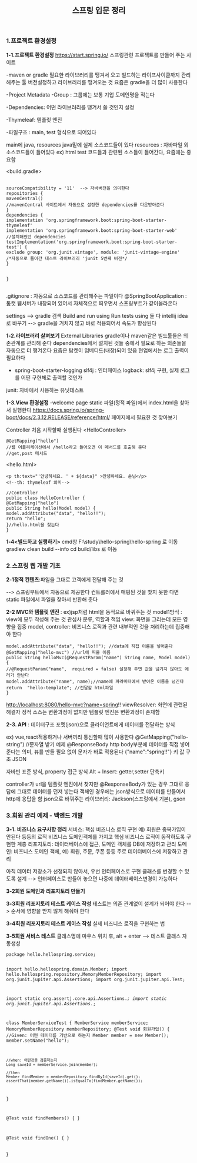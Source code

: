 <body><article id="2780270f-8073-4170-8c88-9e944bd880d4" class="page sans"><header><h1 class="page-title">스프링 입문 정리</h1></header><div class="page-body"><h3 id="a23e30cf-98a8-47de-9ddb-e9162d92e7c6" class="">1.프로젝트 환경설정</h3><p id="4b92fb1a-81f8-48cf-9624-9fd2f89bfe12" class=""><strong>1-1.프로젝트 환경설정</strong>
<a href="https://start.spring.io/">https://start.spring.io/</a>
스프링관련 프로젝트를 만들어 주는 사이트</p><p id="155f0b58-6406-4d00-a482-2ecb60ceefd5" class="">
</p><p id="f47883c2-244a-4ad4-aecb-90211f22be2a" class="">-maven or gradle
필요한 라이브러리를 땡겨서 오고 빌드하는 라이프사이클까지 관리해주는 툴
버전설정하고 라이브러리를 땡겨오는 것
요즘은 gradle을 더 많이 사용한다</p><p id="4f5f7ec1-3b48-404d-a735-c7297cc9bd05" class="">-Project Metadata
-Group : 그룹에는 보통 기업 도메인명을 적는다</p><p id="c29d146e-4a2f-45bf-bde3-ad0b2c568259" class="">-Dependencies: 어떤 라이브러리를 땡겨서 쓸 것인지 설정</p><p id="0eb6039b-762d-445f-907a-65b703009172" class="">-Thymeleaf: 템플릿 엔진</p><p id="b8767014-0a98-443d-9846-919ee46bb845" class="">-파일구조 : main, test 형식으로 되어있다<div class="indented"><p id="da3e554e-e167-4676-9709-943cd1e462a1" class="">main에 java, resources
java밑에 실제 소스코드들이 있다
resources : 자바파일 외 소스코드들이 들어있다 ex) html
test 코드들과 관련된 소스들이 들어간다, 요즘에는 중요함</p></div></p><p id="e626f63c-a9f6-49a9-8fcd-aa786a5e7df6" class="">&lt;build.gradle&gt;</p><pre id="094ab0e8-3ffc-4259-b718-21cd806e6a20" class="code"><code>
sourceCompatibility = &#x27;11&#x27;  --&gt; 자바버전을 의미한다
repositories {
mavenCentral() 
//mavenCentral 사이트에서 자동으로 설정한 dependencies를 다운받아준다
}
dependencies {
implementation &#x27;org.springframework.boot:spring-boot-starter-thymeleaf&#x27;
implementation &#x27;org.springframework.boot:spring-boot-starter-web&#x27;
//설치해줬던 dependencies
testImplementation(&#x27;org.springframework.boot:spring-boot-starter-test&#x27;) {
exclude group: &#x27;org.junit.vintage&#x27;, module: &#x27;junit-vintage-engine&#x27;
/*자동으로 들어간 테스트 라이브러리 &#x27;junit 5번째 버전*/
}

}</code></pre><p id="16f4e3e1-6e4c-472f-a901-04f03f747ebc" class="">.gitignore : 자동으로 소스코드를 관리해주는 파일이다
@SpringBootApplication : 톰캣 웹서버가 내장되어 있어서 자체적으로 띄우면서 스프링부트가 같이올라온다</p><p id="bf54c45c-a53e-48bb-aaf1-971193d257fd" class="">settings --&gt; gradle 검색
Build and run using
Run tests using
둘 다 intellij idea 로 바꾸기 --&gt; gradle을 거치지 않고 바로 적용되어서 속도가 향상된다</p><p id="bd1f80c8-2031-4c10-af10-5982db86531e" class="">
</p><p id="8e778958-460c-453d-ad3c-b3c9f652a805" class=""><strong>1-2.라이브러리 살펴보기</strong>
External Libraries
gradle이나 maven같은 빌드툴들은 의존관계를 관리해 준다 dependencies에서 설치된 것들 중에서
필요로 하는 의존들을 자동으로 더 땡겨온다
요즘은 탐켓이 임베디드(내장)되어 있음
현업에서는 로그 출력이 필요하다</p><ul id="3732c09b-dd6e-497f-b0c1-7516f8b71b66" class="bulleted-list"><li>spring-boot-starter-logging
slf4j : 인터페이스
logback: slf4j 구현, 실제 로그를 어떤 구현체로 출력할 것인가</li></ul><p id="b085ede5-7bce-46a2-a846-c2f1fa8366d7" class="">junit: 자바에서 사용하는 유닛테스트</p><p id="911204a0-ccf7-49f0-86b5-b4677637db9c" class="">
</p><p id="672b6bad-faf0-454d-9096-2448564a68cf" class=""><strong>1-3.View 환경설정</strong>
-welcome page
static 파일(정적 파일)에서 index.html을 찾아서 실행한다
<a href="https://docs.spring.io/spring-boot/docs/2.3.12.RELEASE/reference/html/">https://docs.spring.io/spring-boot/docs/2.3.12.RELEASE/reference/html/</a>
페이지에서 필요한 것 찾아보기</p><p id="2b2a533a-4ae5-40af-b839-6fb5ee40058a" class="">Controller 처음 시작할때 실행된다
&lt;HelloController&gt;</p><pre id="4e619ddf-293d-42c9-9499-3499700d8b03" class="code"><code>@GetMapping(&quot;hello&quot;) 
//웹 어플리케이션에서 /hello라고 들어오면 이 메서드를 호출해 준다
//get,post 메서드</code></pre><p id="4db6f414-7678-4cb5-91ba-d828b33cdbaa" class="">&lt;hello.html&gt;</p><pre id="3fef59ba-79e8-42a8-9fb2-ad79b8400349" class="code"><code>&lt;p th:text=&quot;&#x27;안녕하세요. &#x27; + ${data}&quot; &gt;안녕하세요. 손님&lt;/p&gt;
&lt;!--th: thymeleaf 의미--&gt;</code></pre><pre id="f452634a-869c-43f3-aac5-3ee2e6374fe8" class="code"><code>//Controller
public class HelloController {
@GetMapping(&quot;hello&quot;)
public String hello(Model model) {
model.addAttribute(&quot;data&quot;, &quot;hello!!&quot;);
return &quot;hello&quot;;
}//hello.html을 찾는다
}</code></pre><p id="08e295ae-c941-437c-b584-36e3a80f19a8" class="">
</p><p id="864320d5-e71f-4a17-bcbd-e330d998beaf" class=""><strong>1-4&lt;빌드하고 실행하기&gt;</strong>
cmd창
F:\study\hello-spring\hello-spring 로 이동
gradlew clean build --info
cd build/libs  로 이동</p><p id="93289142-c0ed-4e6c-9a74-488557db4d41" class="">
</p><p id="52414e29-4101-42fb-a10f-90f12610befd" class="">
</p><h3 id="f1848e8c-b3ce-4fa1-b29a-36cd401b747e" class="">2.스프링 웹 개발 기초</h3><p id="130acef7-39f7-4085-af7f-589207ce76de" class=""><strong>2-1정적 컨텐츠</strong>:파일을 그대로 고객에게 전달해 주는 것</p><p id="deb62ca0-b25e-4f4d-9a7b-aa4734ac5328" class=""> --&gt; 스프링부트에서 자동으로 제공한다
컨트롤러에서 매핑된 것을 찿지 못한 다면 static 파일에서 파일을 찾아서 반환해 준다</p><p id="4a15536e-404d-46da-af10-7bbca3030844" class="">
</p><p id="bda1374a-a909-4411-a0b6-f0ac171e19a3" class=""><strong>2-2 MVC와 템플릿 엔진 </strong>: ex)jsp처럼  html을 동적으로 바꿔주는 것
model1방식 : view에 모두 작성해 주는 것
관심사 분류, 역할과 책임
view: 화면을 그리는데 모든 영향을 집중
model, controller: 비즈니스 로직과 관련 내부적인 것을 처리하는데 집중해야 한다</p><pre id="db608148-27e8-45ba-9b4b-ab6b1b6616d4" class="code"><code>model.addAttribute(&quot;data&quot;, &quot;hello!!&quot;); //data에 직접 이름을 넣어준다
@GetMapping(&quot;hello-mvc&quot;) //url에 띄울 이름
public String helloMvc(@RequestParam(&quot;name&quot;) String name, Model model){
//@RequestParam(&quot;name&quot;,  required = false) 설정해 주면 값을 넘기지 않아도 에러가 안난다
model.addAttribute(&quot;name&quot;, name);//name에 파라미터에서 받아온 이름을 넘긴다
return  &quot;hello-template&quot;; //전달할 html파일
}</code></pre><p id="9adcce2f-e890-408d-8944-d2eded08948e" class=""><a href="http://localhost:8080/hello-mvc?name=spring">http://localhost:8080/hello-mvc?name=spring</a>!!
viewResolver: 화면에 관련된 해결자
정적 소스는 변환과정이 없지만 템플릿 엔진은 변환과정이 존재함</p><p id="754f87fc-60fb-44ea-9a08-2fa7d23cbd0c" class="">
</p><p id="46bb841b-aab2-4127-b34a-72ffc51818af" class=""><strong>2-3. API</strong> : 데이터구조 포멧(json)으로 클라이언트에게 데이터를 전달하는 방식</p><p id="c3e1c918-1e47-4df9-8fcb-b459acaf9939" class="">ex) vue,react적용하거나 서버끼리 통신할때 많이 사용한다
@GetMapping(&quot;hello-string&quot;) //문자열 받기 예제
@ResponseBody
http body부분에 데이터를 직접 넣어 준다는 의미,
뷰를 만들 필요 없이 문자가 바로 적용된다
{&quot;name&quot;:&quot;spring!!&quot;} 키 값 구조
JSON</p><p id="828530cb-2b9c-434e-afd6-94caa565e9a9" class="">자바빈 표준 방식, property 접근 방식
Alt + Insert: getter,setter 단축키</p><p id="5328c27a-99d3-4436-8b07-5e024d8fdc76" class="">controller가 url을 템플릿 엔진에서 찾지만
@ResponseBody가 있는 경우 그대로 응답에 그대로 데이터를 던져 넣는다
객체인 경우에는 json방식으로 데이터를 만들어서 http에 응답을 함
json으로 바꿔주는 라이브러리: Jackson(스프링에서 기본), gson</p><p id="cde167fb-6d9e-4340-b7d0-43a900cf2fe4" class="">
</p><h3 id="0afa822b-26fd-4630-a95e-e8ba3ee70905" class="">3.회원 관리 예제 - 백엔드 개발</h3><p id="12043a37-0bc4-4074-b9dc-020ccd4516ed" class="">
<strong>3-1. 비즈니스 요구사항 정리</strong>
서비스: 핵심 비즈니스 로직 구현 예) 회원은 중복가입이 안된다 등등의 로직
비즈니스 도메인객체를 가지고 핵심 비즈니스 로직이 동작하도록 구현한 계층
리포지토리: 데이터베이스에 접근, 도메인 객체를 DB에 저장하고 관리
도메인: 비즈니스 도메인 객체,
예) 회원, 주문, 쿠폰 등등 주로 데이터베이스에 저장하고 관리</p><p id="1b5897d8-a0c6-4ee2-8981-5f50e11341ae" class="">아직 데이터 저장소가 선정되지 않아서, 우선 인터페이스로 구현 클래스를 변경할 수 있도록 설계
--&gt; 인터페이스로 만들어 놓으면 나중에 데이터베이스변경이 가능하다</p><p id="e7aebd78-974f-4d53-b8fd-d9a4ff706be2" class="">
</p><p id="1d7ca5c2-ddca-4f37-9671-d7097d173c34" class=""><strong>3-2회원 도메인과 리포지토리 만들기</strong></p><p id="5b03664f-9ca6-43ab-9ccf-9e7983462e51" class="">
</p><p id="9f445f6a-b8e0-4310-97ce-1efa1a88a4d6" class=""><strong>3-3회원 리포지토리 테스트 케이스 작성</strong>
테스트는 의존 관계없이 설계가 되어야 한다
--&gt; 순서에 영향을 받지 않게 해줘야 한다</p><p id="c3b460e1-59f7-4cf7-91ee-b43511a0ac6d" class="">
</p><p id="eb7b346b-b039-4158-b2e8-61923f04801a" class=""><strong>3-4회원 리포지토리 테스트 케이스 작성</strong>
실제 비즈니스 로직을 구현하는 법</p><p id="fff8dfad-db87-49b7-b075-de1e9883f416" class="">
</p><p id="e7a4fbb5-a089-431e-9888-51281d8327c9" class=""><strong>3-5회원 서비스 테스트</strong>
클래스명에 마우스 위치 후, alt + enter --&gt; 테스트 클래스 자동생성</p><pre id="193dbeef-83e2-4a92-beb6-4c03736c2644" class="code code-wrap"><code>package hello.hellospring.service;

import hello.hellospring.domain.Member;
import hello.hellospring.repository.MemoryMemberRepository;
import org.junit.jupiter.api.Assertions;
import org.junit.jupiter.api.Test;

import static org.assertj.core.api.Assertions.*;
import static org.junit.jupiter.api.Assertions.*;

class MemberServiceTest {
MemberService memberService;
MemoryMemberRepository memberRepository;
@Test
void 회원가입() {
    //Given: 어떤 데이터를 기반으로 하는지
    Member member = new Member();
    member.setName(&quot;hello&quot;);

    //when: 어떤것을 검증하는지
    Long saveId = memberService.join(member);

    //then
    Member findMember = memberRepository.findById(saveId).get();
    assertThat(member.getName()).isEqualTo(findMember.getName());

}

@Test
void findMembers() {
}

@Test
void findOne() {
}
</code></pre><p id="2823b3ad-8ae8-4785-81a8-4583a609cac5" class="">}</p><p id="765fa9c1-959f-4de1-8750-a4137ac51948" class="">
</p></div></article></body></html>
